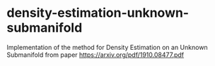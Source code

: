 # density-estimation-unknown-submanifold
Implementation of the method for Density Estimation on an Unknown Submanifold from paper https://arxiv.org/pdf/1910.08477.pdf
